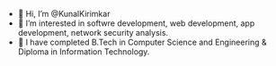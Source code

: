 - 👋 Hi, I’m @KunalKirimkar
- 👀 I’m interested in softwre development, web development, app development, network security analysis.
- 🌱 I have completed B.Tech in Computer Science and Engineering & Diploma in Information Technology.



<!---
KunalKirimkar/KunalKirimkar is a ✨ special ✨ repository because its `README.md` (this file) appears on your GitHub profile.
You can click the Preview link to take a look at your changes.
- 💞️ I’m looking to collaborate on any live projects.
- 📫 How to reach me kuunalkirimkar@gmail.com
--->

